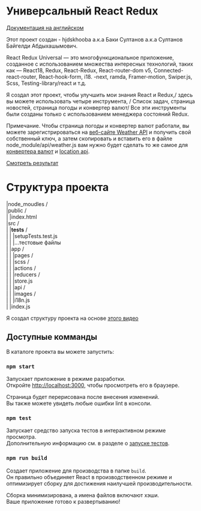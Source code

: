 # Универсальный React Redux

[Документация на английском](https://github.com/hjdskhooba/react-redux-universal/blob/main/README.md)

Этот проект создан - hjdskhooba а.к.а Баки Султанов а.к.а Султанов Байгелди Абдыхашымович.

React Redux Universal — это многофункциональное приложение, созданное с использованием множества интересных технологий, таких как — React18, Redux, React-Redux, React-router-dom v5, Connected-react-router, React-hook-form, i18. -next, ramda, Framer-motion, Swiper.js, Scss, Testing-library/react и т.д.

Я создал этот проект, чтобы улучшить
мои знания React и Redux,/
здесь вы можете использовать четыре инструмента, /
Список задач, страница новостей, страница погоды и конвертер валют/
Все эти инструменты были созданы только с использованием менеджера состояний Redux.

Примечание. Чтобы страница погоды и конвертер валют работали, вы можете зарегистрироваться на [веб-сайте Weather API](https://www.weatherapi.com/) и получить свой собственный ключ, а затем скопировать и вставить его в файле node_module/api/weather.js вам нужно будет сделать то же самое для [конвертера валют](https://apilayer.com/) и [location api](https://www.geoapify.com/).

[Смотреть результат](https://vercel.com)

# Структура проекта


|node_moudles /\
|public /\
|  |index.html \
|src /\
|  |__tests__ /\
|  |  |setupTests.test.js \
|  |  |...тестовые файлы \
|  |app /\
|  |  |pages /\
|  |  |scss /\
|  |  |actions /\
|  |  |reducers /\
|  |  |store.js\
|  |  |api /\
|  |  |images /\
|  |  |i18n.js \
|  |index.js

Я создал структуру проекта на основе [этого видео](https://www.youtube.com/watch?v=TP4RK1OnD_0&list=PLi5fDCkhuN9HzO73bzs_Z917hNtEbE9Vs&index=2)

## Доступные комманды

В каталоге проекта вы можете запустить:

### `npm start`

Запускает приложение в режиме разработки.\
Откройте [http://localhost:3000](http://localhost:3000), чтобы просмотреть его в браузере.

Страница будет перерисована после внесения изменений.\
Вы также можете увидеть любые ошибки lint в консоли.

### `npm test`

Запускает средство запуска тестов в интерактивном режиме просмотра.\
Дополнительную информацию см. в разделе о [запуске тестов](https://facebook.github.io/create-react-app/docs/running-tests).

### `npm run build`

Создает приложение для производства в папке `build`.\
Он правильно объединяет React в производственном режиме и оптимизирует сборку для достижения наилучшей производительности.

Сборка минимизирована, а имена файлов включают хэши.\
Ваше приложение готово к развертыванию!